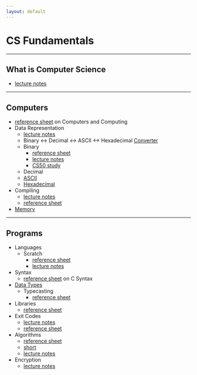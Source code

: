```yaml
---
layout: default
---
```


# CS Fundamentals

---

## What is Computer Science
* [lecture notes](https://cs50.harvard.edu/2018/fall/weeks/0/notes/#what-is-computer-science)

---

## Computers
* [reference sheet](https://www.dropbox.com/sh/5y662ey1hc4sde4/AACjgHN3NtSKk4ShsRDFd_Sja?dl=0&preview=Computers+and+Computing.pdf) on Computers and Computing
* Data Representation
    * [lecture notes](https://cs50.harvard.edu/2018/fall/weeks/0/notes/#representing-data)
    * Binary <-> Decimal <-> ASCII <-> Hexadecimal [Converter](https://www.rapidtables.com/convert/number/ascii-hex-bin-dec-converter.html)
    * Binary
        * [reference sheet](https://www.dropbox.com/sh/5y662ey1hc4sde4/AACjgHN3NtSKk4ShsRDFd_Sja?dl=0&preview=Binary.pdf)
        * [lecture notes](https://cs50.harvard.edu/2018/fall/weeks/0/notes/#binary)
        * [CS50 study](https://study.cs50.net/binary)
    * Decimal
    * [ASCII](https://veronicanutting.github.io/section/section#section-2-monday-september-24)
    * [Hexadecimal](https://veronicanutting.github.io/section/section#section-3-monday-october-1)
* Compiling
    * [lecture notes](https://cs50.harvard.edu/2018/fall/weeks/2/notes/#compiling)
    * [reference sheet](https://www.dropbox.com/sh/5y662ey1hc4sde4/AACjgHN3NtSKk4ShsRDFd_Sja?dl=0&preview=Compiling.pdf)
* [Memory](https://veronicanutting.github.io/section/section/#section-3-monday-october-1)

---

## Programs
* Languages
    * Scratch
        * [reference sheet](https://www.dropbox.com/sh/5y662ey1hc4sde4/AACjgHN3NtSKk4ShsRDFd_Sja?dl=0&preview=Scratch.pdf)
        * [lecture notes](https://cs50.harvard.edu/2018/fall/weeks/0/notes/#scratch)
* Syntax
    * [reference sheet](https://www.dropbox.com/sh/5y662ey1hc4sde4/AACjgHN3NtSKk4ShsRDFd_Sja?dl=0&preview=Syntax.pdf) on C Syntax
* [Data Types](https://veronicanutting.github.io/section/section/#section-1-monday-september-17)
    * Typecasting
        * [reference sheet](https://www.dropbox.com/sh/5y662ey1hc4sde4/AACjgHN3NtSKk4ShsRDFd_Sja?dl=0&preview=Typecasting.pdf)
* Libraries
    * [reference sheet](https://www.dropbox.com/sh/5y662ey1hc4sde4/AACjgHN3NtSKk4ShsRDFd_Sja?dl=0&preview=Libraries.pdf)
* Exit Codes
    * [lecture notes](https://cs50.harvard.edu/2018/fall/weeks/2/notes/#exit-codes)
    * [reference sheet](https://www.dropbox.com/sh/5y662ey1hc4sde4/AACjgHN3NtSKk4ShsRDFd_Sja?dl=0&preview=Exit+Codes.pdf)
* Algorithms
    * [reference sheet](https://www.dropbox.com/sh/5y662ey1hc4sde4/AACjgHN3NtSKk4ShsRDFd_Sja?dl=0&preview=Algorithms.pdf)
    * [short](https://www.youtube.com/watch?v=ktWL3nN38ZA&index=4&t=0s&list=PLhQjrBD2T381k8ul4WQ8SQ165XqY149WW)
    * [lecture notes](https://cs50.harvard.edu/2018/fall/weeks/0/notes/#algorithms)
* Encryption
    * [lecture notes](https://cs50.harvard.edu/2018/fall/weeks/2/notes/#encryption)
